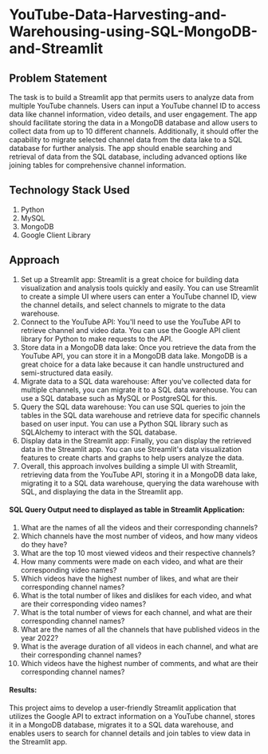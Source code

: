 # YouTube-Data-Harvesting-and-Warehousing-using-SQL-MongoDB-and-Streamlit


## Problem Statement 
The task is to build a Streamlit app that permits users to analyze data from multiple YouTube channels. 
Users can input a YouTube channel ID to access data like channel information, video details, and user engagement.
The app should facilitate storing the data in a MongoDB database and allow users to collect data from up to 10 different channels. Additionally, it should offer the capability to migrate selected channel data from the data lake to a SQL database for further analysis.
The app should enable searching and retrieval of data from the SQL database, including advanced options like joining tables for comprehensive channel information.


## Technology Stack Used
1. Python
2. MySQL
3. MongoDB
4. Google Client Library 


## Approach

1) Set up a Streamlit app: Streamlit is a great choice for building data visualization and analysis tools quickly and easily. You can use Streamlit to create a simple UI where users can enter a YouTube channel ID, view the channel details, and select channels to migrate to the data warehouse.
2) Connect to the YouTube API: You'll need to use the YouTube API to retrieve channel and video data. You can use the Google API client library for Python to make requests to the API.
3) Store data in a MongoDB data lake: Once you retrieve the data from the YouTube API, you can store it in a MongoDB data lake. MongoDB is a great choice for a data lake because it can handle unstructured and semi-structured data easily.
4) Migrate data to a SQL data warehouse: After you've collected data for multiple channels, you can migrate it to a SQL data warehouse. You can use a SQL database such as MySQL or PostgreSQL for this.
5) Query the SQL data warehouse: You can use SQL queries to join the tables in the SQL data warehouse and retrieve data for specific channels based on user input. You can use a Python SQL library such as SQLAlchemy to interact with the SQL database.
6) Display data in the Streamlit app: Finally, you can display the retrieved data in the Streamlit app. You can use Streamlit's data visualization features to create charts and graphs to help users analyze the data.
7) Overall, this approach involves building a simple UI with Streamlit, retrieving data from the YouTube API, storing it in a MongoDB data lake, migrating it to a SQL data warehouse, querying the data warehouse with SQL, and displaying the data in the Streamlit app.



#### SQL Query Output need to displayed as table in Streamlit Application:

1) What are the names of all the videos and their corresponding channels?
2) Which channels have the most number of videos, and how many videos do they have?
3) What are the top 10 most viewed videos and their respective channels?
4) How many comments were made on each video, and what are their corresponding video names?
5) Which videos have the highest number of likes, and what are their corresponding channel names?
6) What is the total number of likes and dislikes for each video, and what are their corresponding video names?
7) What is the total number of views for each channel, and what are their corresponding channel names?
8) What are the names of all the channels that have published videos in the year 2022?
9) What is the average duration of all videos in each channel, and what are their corresponding channel names?
10) Which videos have the highest number of comments, and what are their corresponding channel names?
   
#### Results:

This project aims to develop a user-friendly Streamlit application that utilizes the Google API to extract information on a YouTube channel, stores it in a MongoDB database, migrates it to a SQL data warehouse, and enables users to search for channel details and join tables to view data in the Streamlit app.
